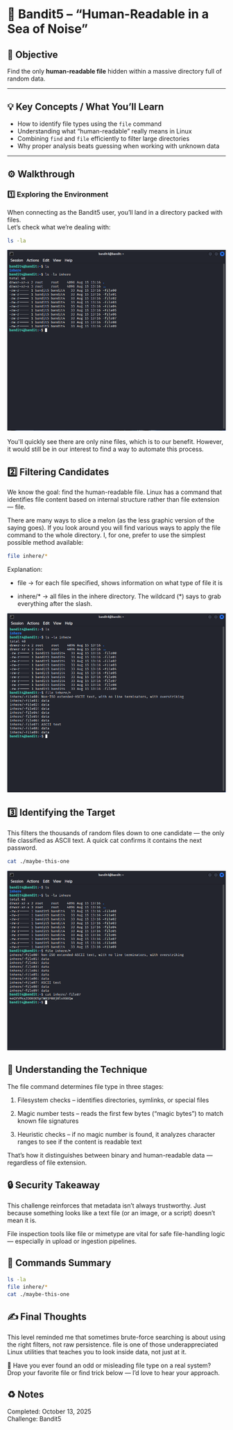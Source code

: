 # :trident: Bandit5 – “Human-Readable in a Sea of Noise”

## :dart: Objective  
Find the only **human-readable file** hidden within a massive directory full of random data.

---

## :bulb: Key Concepts / What You’ll Learn  
- How to identify file types using the `file` command  
- Understanding what “human-readable” really means in Linux  
- Combining `find` and `file` efficiently to filter large directories  
- Why proper analysis beats guessing when working with unknown data  

---

## :gear: Walkthrough  

### :one: Exploring the Environment  
When connecting as the Bandit5 user, you’ll land in a directory packed with files.  
Let’s check what we’re dealing with:

```bash
ls -la
```

![Screenshot of list directory contents](/Assets/bandit5_ls.png)

You'll quickly see there are only nine files, which is to our benefit. However, it would still be in our interest to find a way to automate this process.

## :two: Filtering Candidates

We know the goal: find the human-readable file. Linux has a command that identifies file content based on internal structure rather than file extension — file.

There are many ways to slice a melon (as the less graphic version of the saying goes). If you look around you will find various ways to apply the file command to the whole directory. I, for one, prefer to use the simplest possible method available:

```bash
file inhere/*
```

Explanation:

* file -> for each file specified, shows information on what type of file it is

*  inhere/* -> all files in the inhere directory. The wildcard (\*) says to grab everything after the slash. 

![Screenshot of challenge text](/Assets/bandit5_file.png)

## :three: Identifying the Target

This filters the thousands of random files down to one candidate — the only file classified as ASCII text.
A quick cat confirms it contains the next password.

```bash
cat ./maybe-this-one
```
![Screenshot of challenge text](/Assets/bandit5_cat.png)

## :brain: Understanding the Technique

The file command determines file type in three stages:

1. Filesystem checks – identifies directories, symlinks, or special files

2. Magic number tests – reads the first few bytes (“magic bytes”) to match known file signatures

3. Heuristic checks – if no magic number is found, it analyzes character ranges to see if the content is readable text

That’s how it distinguishes between binary and human-readable data — regardless of file extension.

## :lock: Security Takeaway

This challenge reinforces that metadata isn’t always trustworthy.
Just because something looks like a text file (or an image, or a script) doesn’t mean it is.

File inspection tools like file or mimetype are vital for safe file-handling logic — especially in upload or ingestion pipelines.

## :toolbox: Commands Summary

```bash
ls -la
file inhere/*
cat ./maybe-this-one
```

## :writing_hand: Final Thoughts

This level reminded me that sometimes brute-force searching is about using the right filters, not raw persistence.
file is one of those underappreciated Linux utilities that teaches you to look inside data, not just at it.

:thought_balloon: Have you ever found an odd or misleading file type on a real system? Drop your favorite file or find trick below — I’d love to hear your approach.

## :recycle: Notes
Completed: October 13, 2025  
Challenge: Bandit5